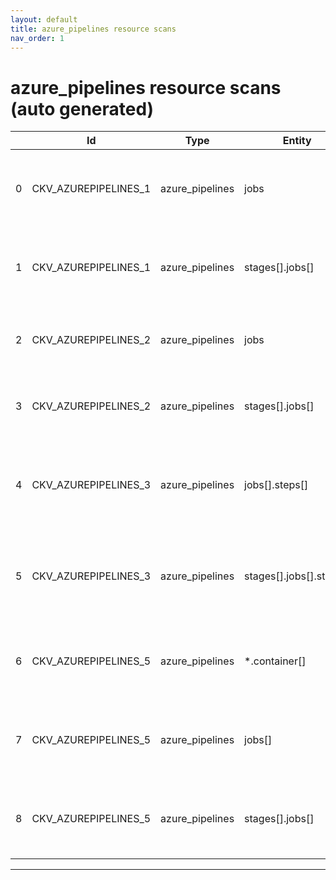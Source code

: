 ```yaml
---
layout: default
title: azure_pipelines resource scans
nav_order: 1
---
```


# azure_pipelines resource scans (auto generated)

|    | Id                   | Type            | Entity                  | Policy                                              | IaC             | Resource Link                                                                                              |
|----|----------------------|-----------------|-------------------------|-----------------------------------------------------|-----------------|------------------------------------------------------------------------------------------------------------|
|  0 | CKV_AZUREPIPELINES_1 | azure_pipelines | jobs                    | Ensure container job uses a non latest version tag  | Azure Pipelines | https://github.com/bridgecrewio/checkov/blob/main/checkov/azure_pipelines/checks/job/ContainerLatestTag.py |
|  1 | CKV_AZUREPIPELINES_1 | azure_pipelines | stages[].jobs[]         | Ensure container job uses a non latest version tag  | Azure Pipelines | https://github.com/bridgecrewio/checkov/blob/main/checkov/azure_pipelines/checks/job/ContainerLatestTag.py |
|  2 | CKV_AZUREPIPELINES_2 | azure_pipelines | jobs                    | Ensure container job uses a version digest          | Azure Pipelines | https://github.com/bridgecrewio/checkov/blob/main/checkov/azure_pipelines/checks/job/ContainerDigest.py    |
|  3 | CKV_AZUREPIPELINES_2 | azure_pipelines | stages[].jobs[]         | Ensure container job uses a version digest          | Azure Pipelines | https://github.com/bridgecrewio/checkov/blob/main/checkov/azure_pipelines/checks/job/ContainerDigest.py    |
|  4 | CKV_AZUREPIPELINES_3 | azure_pipelines | jobs[].steps[]          | Ensure set variable is not marked as a secret       | Azure Pipelines | https://github.com/bridgecrewio/checkov/blob/main/checkov/azure_pipelines/checks/job/SetSecretVariable.py  |
|  5 | CKV_AZUREPIPELINES_3 | azure_pipelines | stages[].jobs[].steps[] | Ensure set variable is not marked as a secret       | Azure Pipelines | https://github.com/bridgecrewio/checkov/blob/main/checkov/azure_pipelines/checks/job/SetSecretVariable.py  |
|  6 | CKV_AZUREPIPELINES_5 | azure_pipelines | *.container[]           | Detecting image usages in azure pipelines workflows | Azure Pipelines | https://github.com/bridgecrewio/checkov/blob/main/checkov/azure_pipelines/checks/job/DetectImagesUsage.py  |
|  7 | CKV_AZUREPIPELINES_5 | azure_pipelines | jobs[]                  | Detecting image usages in azure pipelines workflows | Azure Pipelines | https://github.com/bridgecrewio/checkov/blob/main/checkov/azure_pipelines/checks/job/DetectImagesUsage.py  |
|  8 | CKV_AZUREPIPELINES_5 | azure_pipelines | stages[].jobs[]         | Detecting image usages in azure pipelines workflows | Azure Pipelines | https://github.com/bridgecrewio/checkov/blob/main/checkov/azure_pipelines/checks/job/DetectImagesUsage.py  |


---


